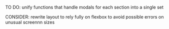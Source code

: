 TO DO: unify functions that handle modals for each section into a single set  
  
CONSIDER: rewrite layout to rely fully on flexbox to avoid possible errors on unusual screennn sizes
